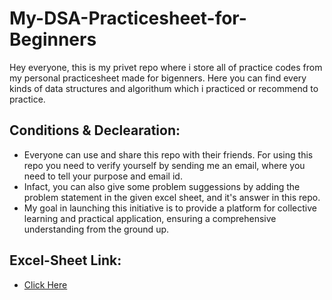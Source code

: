 # My-DSA-Practicesheet-for-Beginners
Hey everyone, this is my privet repo where i store all of practice codes from my personal practicesheet made for bigenners. Here you can find every kinds of data structures and algorithum which i practiced or recommend to practice. 
## Conditions & Declearation:
 - Everyone can use and share this repo with their friends. For using this repo you need to verify yourself by sending me an email, where you need to tell your purpose and email id.
 - Infact, you can also give some problem suggessions by adding the problem statement in the given excel sheet, and it's answer in this repo.
 - My goal in launching this initiative is to provide a platform for collective learning and practical application, ensuring a comprehensive understanding from the ground up.
## Excel-Sheet Link:
 - <a href = "https://riceindia-my.sharepoint.com/:x:/g/personal/soumyadeep1_ghosh_stu_adamasuniversity_ac_in/EY-4fz66I7lPv9L8qXX8Pd4B4hijSgnVAkNEWzzoQNO2eQ?e=4cNhE3"> Click Here </a>
